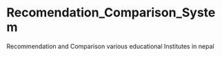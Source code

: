 # Recomendation_Comparison_System
Recommendation and Comparison various educational Institutes in nepal

